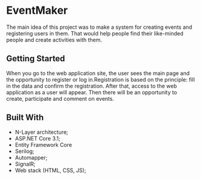 # EventMaker

The main idea of this project was to make a system for creating events and registering users in them. That would help people find their like-minded people and create activities with them.

## Getting Started

When you go to the web application site, the user sees the main page and the opportunity to register or log in.Registration is based on the principle: fill in the data and confirm the registration. After that, access to the web application as a user will appear. Then there will be an opportunity to create, participate and comment on events.

## Built With

* N-Layer architecture;
* ASP.NET Core 3.1;
* Entity Framework Core
* Serilog;
* Automapper;
* SignalR;
* Web stack (HTML, CSS, JS);
